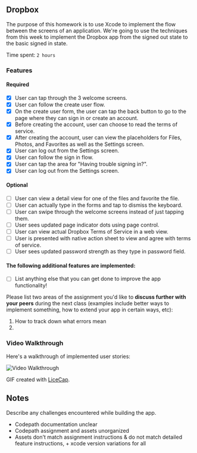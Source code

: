 ## Dropbox

The purpose of this homework is to use Xcode to implement the flow between the screens of an application. We're going to use the techniques from this week to implement the Dropbox app from the signed out state to the basic signed in state.

Time spent: `2 hours`

### Features

#### Required

- [x] User can tap through the 3 welcome screens.
- [x] User can follow the create user flow.
- [x] On the create user form, the user can tap the back button to go to the page where they can sign in or create an account.
- [x] Before creating the account, user can choose to read the terms of service.
- [x] After creating the account, user can view the placeholders for Files, Photos, and Favorites as well as the Settings screen.
- [x] User can log out from the Settings screen.
- [x] User can follow the sign in flow.
- [x] User can tap the area for "Having trouble signing in?".
- [x] User can log out from the Settings screen.

#### Optional

- [ ] User can view a detail view for one of the files and favorite the file.
- [ ] User can actually type in the forms and tap to dismiss the keyboard.
- [ ] User can swipe through the welcome screens instead of just tapping them.
- [ ] User sees updated page indicator dots using page control.
- [ ] User can view actual Dropbox Terms of Service in a web view.
- [ ] User is presented with native action sheet to view and agree with terms of service.
- [ ] User sees updated password strength as they type in password field.

#### The following **additional** features are implemented:

- [ ] List anything else that you can get done to improve the app functionality!

Please list two areas of the assignment you'd like to **discuss further with your peers** during the next class (examples include better ways to implement something, how to extend your app in certain ways, etc):

1. How to track down what errors mean
2. 

### Video Walkthrough 

Here's a walkthrough of implemented user stories:

<img src='http://i.imgur.com/link/to/your/gif/file.gif' title='Video Walkthrough' width='' alt='Video Walkthrough' />

GIF created with [LiceCap](http://www.cockos.com/licecap/).

## Notes

Describe any challenges encountered while building the app.

* Codepath documentation unclear
* Codepath assignment and assets unorganized
* Assets don't match assignment instructions & do not match detailed feature instructions, + xcode version variations for all